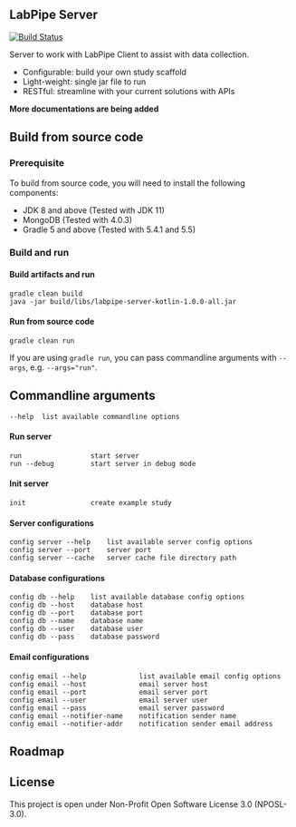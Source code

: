 ## LabPipe Server

[![Build Status](https://travis-ci.com/colin-bz/labpipe-server-public.svg?branch=master)](https://travis-ci.com/colin-bz/labpipe-server-public)

Server to work with LabPipe Client to assist with data collection.

- Configurable: build your own study scaffold
- Light-weight: single jar file to run
- RESTful: streamline with your current solutions with APIs

**More documentations are being added**

## Build from source code
### Prerequisite
To build from source code, you will need to install the following components:

- JDK 8 and above (Tested with JDK 11)
- MongoDB (Tested with 4.0.3)
- Gradle 5 and above (Tested with 5.4.1 and 5.5)

### Build and run
#### Build artifacts and run
```
gradle clean build
java -jar build/libs/labpipe-server-kotlin-1.0.0-all.jar
```
#### Run from source code
```
gradle clean run
```
If you are using ```gradle run```, you can pass commandline arguments with ```--args```, e.g. ```--args="run"```.

## Commandline arguments
```
--help  list available commandline options
```

#### Run server
```
run                 start server
run --debug         start server in debug mode
```

#### Init server
```
init                create example study
```

#### Server configurations
```
config server --help    list available server config options
config server --port    server port
config server --cache   server cache file directory path
```
#### Database configurations
```
config db --help    list available database config options
config db --host    database host
config db --port    database port
config db --name    database name
config db --user    database user
config db --pass    database password
```
#### Email configurations
```
config email --help             list available email config options
config email --host             email server host
config email --port             email server port
config email --user             email server user
config email --pass             email server password
config email --notifier-name    notification sender name
config email --notifier-addr    notification sender email address
```

## Roadmap

## License
This project is open  under Non-Profit Open Software License 3.0 (NPOSL-3.0).